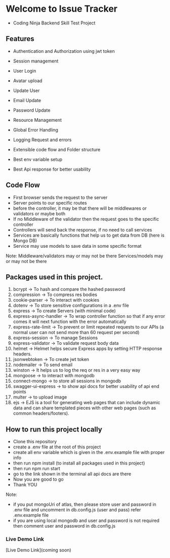 # Welcome to Issue Tracker

- Coding Ninja Backend Skill Test Project

## Features

- Authentication and Authorization using jwt token
- Session management
- User Login
- Avatar upload
- Update User
- Email Update
- Password Update

- Resource Management
- Global Error Handling
- Logging Request and errors
- Extensible code flow and Folder structure
- Best env variable setup
- Best Api response for better usability

## Code Flow

- First browser sends the request to the server
- Server points to our specific routes
- before the controller, it may be that there will be middlewares or validators or maybe both
- If no Middleware of the validator then the request goes to the specific controller
- Controllers will send back the response, if no need to call services
- Services are basically functions that help us to get data from DB (here is Mongo DB)
- Service may use models to save data in some specific format

Note:
Middleware/validators may or may not be there
Services/models may or may not be there


## Packages used in this project.

1. bcrypt
   -> To hash and compare the hashed password
2. compression
   -> To compress res bodies
3. cookie-parser
   -> To interact with cookies
4. dotenv
   -> To store sensitive configurations in a .env file
5. express
   -> To create Servers (with minimal code)
6. express-async-handler
   -> To wrap controller function so that if any error comes it will next function with the error automatically
7. express-rate-limit
   -> To prevent or limit repeated requests to our APIs (a normal user can not send more than 60 request per second)
8. express-session
   -> To manage Sessions
9. express-validator
   -> To validate request body data
10. helmet
    -> Helmet helps secure Express apps by setting HTTP response headers.
11. jsonwebtoken
    -> To create jwt token
12. nodemailer
    -> To send email
13. winston
    -> It helps us to log the req or res in a very easy way
14. mongoose
    -> to interact with mongodb
15. connect-mongo
    -> to store all sessions in mongodb
16. swagger-ui-express
    -> to show api docs for better usability of api end points
17. multer
    -> to upload image
18. ejs
   -> EJS is a tool for generating web pages that can include dynamic data and can share templated pieces with other web pages (such as common headers/footers).

## How to run this project locally

- Clone this repository
- create a .env file at the root of this project
- create all env variable which is given in the .env.example file with proper info
- then run npm install (to install all packages used in this project)
- then run npm run start
- go to the link shown in the terminal all api docs are there
- Now you are good to go
- Thank YOU

Note: 
   - if you put mongoUri of atlas, then please store user and password in .env file and uncomment in db.config.js (user and pass) refer .env.example file
   - if you are using local mongodb and user and password is not required then comment user and password in db.config.js

### Live Demo Link

[Live Demo Link](coming soon)
